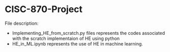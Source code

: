 # CISC-870-Project

File description:

- Implementing_HE_from_scratch.py files represents the codes associated with the scratch implementaion of HE using python
- HE_in_ML.ipynb represents the use of HE in machine learning. 
